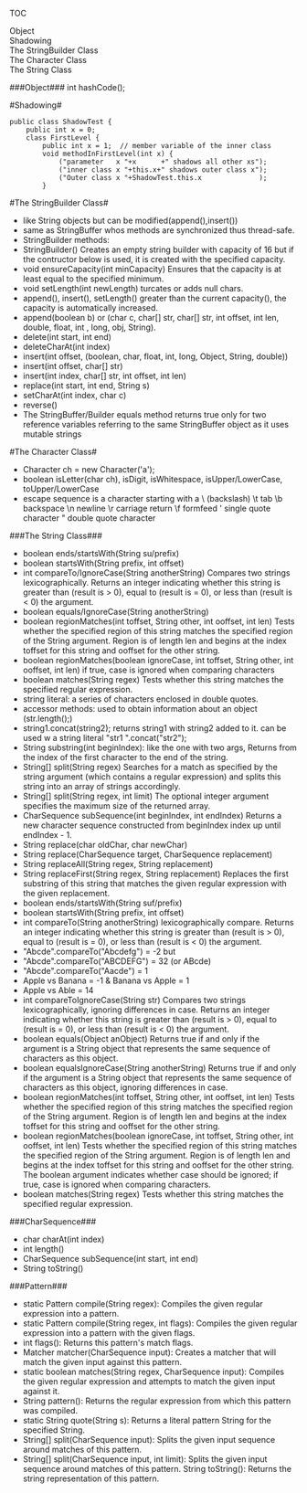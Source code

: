  TOC

Object  
Shadowing  
The StringBuilder Class  
The Character Class  
The String Class  


###Object###
int hashCode();


#Shadowing#
```
public class ShadowTest {
    public int x = 0;  
    class FirstLevel {
        public int x = 1;  // member variable of the inner class
        void methodInFirstLevel(int x) {
            ("parameter   x "+x      +" shadows all other xs");
            ("inner class x "+this.x+" shadows outer class x"); 
            ("Outer class x "+ShadowTest.this.x              );
        }
```
#The StringBuilder Class#
- like String objects but can be modified(append(),insert())
- same as StringBuffer whos methods are synchronized thus thread-safe.
- StringBuilder methods:
- StringBuilder() Creates an empty string builder with capacity of 16 but if the contructor below is used, it is created with the specified capacity.
- void ensureCapacity(int minCapacity) Ensures that the capacity is at least equal to the specified minimum.
- void setLength(int newLength) turcates or adds null chars.
- append(), insert(), setLength() greater than the current capacity(), the capacity is automatically increased.
- append(boolean b) or (char c, char[] str, char[] str, int offset, int len, double, float, int , long,  obj, String).
- delete(int start, int end)
- deleteCharAt(int index)
- insert(int offset, (boolean, char, float, int, long, Object, String, double))
- insert(int offset, char[] str)
- insert(int index, char[] str, int offset, int len)
- replace(int start, int end, String s)
- setCharAt(int index, char c)
- reverse()
- The StringBuffer/Builder equals method returns true only for two reference variables referring to the same StringBuffer object as it uses mutable strings

#The Character Class#
- Character ch = new Character('a');
- boolean isLetter(char ch), isDigit, isWhitespace, isUpper/LowerCase, toUpper/LowerCase
- escape sequence is a character starting with a \ (backslash)
\t  tab
\b  backspace
\n  newline
\r  carriage return
\f  formfeed
\'  single quote character
\"  double quote character

###The String Class###
- boolean ends/startsWith(String su/prefix)
- boolean startsWith(String prefix, int offset) 
- int compareTo/IgnoreCase(String anotherString) Compares two strings lexicographically. Returns an integer indicating whether this string is greater than (result is > 0), equal to (result is = 0), or less than (result is < 0) the argument.
- boolean equals/IgnoreCase(String anotherString)  
- boolean regionMatches(int toffset, String other, int ooffset, int len)  Tests whether the specified region of this string matches the specified region of the String argument. Region is of length len and begins at the index toffset for this string and ooffset for the other string.
- boolean regionMatches(boolean ignoreCase, int toffset, String other, int ooffset, int len) if true, case is ignored when comparing characters
- boolean matches(String regex) Tests whether this string matches the specified regular expression.
- string literal: a series of characters enclosed in double quotes.
- accessor methods: used to obtain information about an object (str.length();)
- string1.concat(string2); returns string1 with string2 added to it.  can be used w a string literal "str1 ".concat("str2");
- String substring(int beginIndex): like the one with two args,	Returns from the index of the first character to the end of the string.
- String[] split(String regex) Searches for a match as specified by the string argument (which contains a regular expression) and splits this string into an array of strings accordingly.
- String[] split(String regex, int limit) The optional integer argument specifies the maximum size of the returned array. 
- CharSequence subSequence(int beginIndex, int endIndex)	Returns a new character sequence constructed from beginIndex index up until endIndex - 1.
- String replace(char oldChar, char newChar)
- String replace(CharSequence target, CharSequence replacement)	
- String replaceAll(String regex, String replacement)
- String replaceFirst(String regex, String replacement)	Replaces the first substring of this string that matches the given regular expression with the given replacement.
- boolean ends/startsWith(String suf/prefix)
- boolean startsWith(String prefix, int offset)
- int compareTo(String anotherString) lexicographically compare. Returns an integer indicating whether this string is greater than (result is > 0), equal to (result is = 0), or less than (result is < 0) the argument.
- "Abcde".compareTo("Abcdefg") = -2 but
- "Abcde".compareTo("ABCDEFG") = 32 (or ABcde)
- "Abcde".compareTo("Aacde") = 1
- Apple vs Banana = -1 & Banana vs Apple = 1
- Apple vs Able = 14
- int compareToIgnoreCase(String str)	Compares two strings lexicographically, ignoring differences in case. Returns an integer indicating whether this string is greater than (result is > 0), equal to (result is = 0), or less than (result is < 0) the argument.
- boolean equals(Object anObject)	Returns true if and only if the argument is a String object that represents the same sequence of characters as this object.
- boolean equalsIgnoreCase(String anotherString)	Returns true if and only if the argument is a String object that represents the same sequence of characters as this object, ignoring differences in case.
- boolean regionMatches(int toffset, String other, int ooffset, int len)	Tests whether the specified region of this string matches the specified region of the String argument.  Region is of length len and begins at the index toffset for this string and ooffset for the other string.
- boolean regionMatches(boolean ignoreCase, int toffset, String other, int ooffset, int len)	Tests whether the specified region of this string matches the specified region of the String argument.  Region is of length len and begins at the index toffset for this string and ooffset for the other string. The boolean argument indicates whether case should be ignored; if true, case is ignored when comparing characters.
- boolean matches(String regex)	Tests whether this string matches the specified regular expression.

###CharSequence###
- char charAt(int index)
- int length() 
- CharSequence subSequence(int start, int end) 
- String toString() 

###Pattern###
- static Pattern compile(String regex): Compiles the given regular expression into a pattern.
- static Pattern compile(String regex, int flags): Compiles the given regular expression into a pattern with the given flags.
- int flags(): Returns this pattern's match flags. 
- Matcher matcher(CharSequence input): Creates a matcher that will match the given input against this pattern.
- static boolean matches(String regex, CharSequence input): Compiles the given regular expression and attempts to match the given input against it.
- String pattern(): Returns the regular expression from which this pattern was compiled.
- static String quote(String s): Returns a literal pattern String for the specified String.
- String[] split(CharSequence input): Splits the given input sequence around matches of this pattern.
- String[] split(CharSequence input, int limit): Splits the given input sequence around matches of this pattern.
String toString(): Returns the string representation of this pattern.

